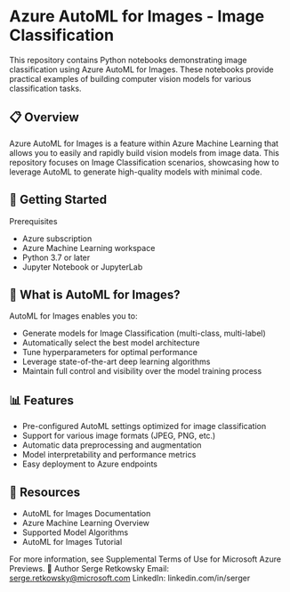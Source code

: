 # Azure AutoML for Images - Image Classification
This repository contains Python notebooks demonstrating image classification using Azure AutoML for Images. These notebooks provide practical examples of building computer vision models for various classification tasks.
## 📋 Overview
Azure AutoML for Images is a feature within Azure Machine Learning that allows you to easily and rapidly build vision models from image data. This repository focuses on Image Classification scenarios, showcasing how to leverage AutoML to generate high-quality models with minimal code.

## 🚀 Getting Started
Prerequisites
- Azure subscription
- Azure Machine Learning workspace
- Python 3.7 or later
- Jupyter Notebook or JupyterLab

## 🎯 What is AutoML for Images?
AutoML for Images enables you to:
- Generate models for Image Classification (multi-class, multi-label)
- Automatically select the best model architecture
- Tune hyperparameters for optimal performance
- Leverage state-of-the-art deep learning algorithms
- Maintain full control and visibility over the model training process

## 📊 Features
- Pre-configured AutoML settings optimized for image classification
- Support for various image formats (JPEG, PNG, etc.)
- Automatic data preprocessing and augmentation
- Model interpretability and performance metrics
- Easy deployment to Azure endpoints

## 🔗 Resources
- AutoML for Images Documentation
- Azure Machine Learning Overview
- Supported Model Algorithms
- AutoML for Images Tutorial

For more information, see Supplemental Terms of Use for Microsoft Azure Previews.
👤 Author
Serge Retkowsky
Email: serge.retkowsky@microsoft.com
LinkedIn: linkedin.com/in/serger
